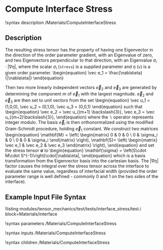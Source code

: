 # Compute Interface Stress

!syntax description /Materials/ComputeInterfaceStress

## Description

The resulting stress tensor has the property of having one Eigenvector in the
direction of the order parameter gradient, with an Eigenvalue of zero, and two
Eigenvectors perpendicular to that direction, with an Eigenvalue $\sigma_i\cdot|\nabla\eta|$,
where the scalar $\sigma_i$ (`stress`) is a supplied parameter and $\eta$ (`v`) is a given order
parameter.
\begin{equation}
\vec e_1 = \frac{\nabla\eta}{|\nabla\eta|}
\end{equation}

Then two more linearly independent vectors $\vec e_2$ and $\vec e_3$ are generated
by determining the component $m$ of $\vec e_1$ with the largest magnitude. $\vec e_2$
and $\vec e_3$ are then set to unit vectors from the set
\begin{equation}
\vec u_1 = (1,0,0), \vec u_2 = (0,1,0), \vec u_3 = (0,0,1)
\end{equation}
such that
\begin{equation}
\vec e_2 = \vec u_{(m+1) \backslash{3}}, \vec e_3 = \vec u_{(m+2)\backslash{3}},
\end{equation}
where the $\backslash$ operator represents integer modulo. The basis $\vec e_i$
is then orthonormalized using the modified Gram-Schmidt procedure,
holding $\vec e_1$ constant. We construct two matrices
\begin{equation}
\mathbf{M} = \left( \begin{matrix}
  0 & 0 & 0 \\
  0 & \sigma_i & 0 \\
  0 & 0 & \sigma_i
  \end{matrix}  \right),
\mathbf{S}= \left( \begin{matrix}
  \vec e_1 & \vec e_2 & \vec e_3
  \end{matrix}
  \right),
\end{equation}
and set the stress tensor $\mathbf{\sigma}$ to
\begin{equation}
\mathbf{\sigma} = \left(S\cdot M\cdot S^{-1}\right)\cdot|\nabla\eta|,
\end{equation}
which is a basis transformation from the Eigenvector basis into the cartesian basis.
The $|\nabla\eta|$ factor causes the integral over the stress tensor across the interface
to evaluate the same value, regardless of interfacial width (provided the order parameter
range is well defined - commonly 0 and 1 on the two sides of the interface).

## Example Input File Syntax

!listing modules/tensor_mechanics/test/tests/interface_stress/test.i block=Materials/interface

!syntax parameters /Materials/ComputeInterfaceStress

!syntax inputs /Materials/ComputeInterfaceStress

!syntax children /Materials/ComputeInterfaceStress
